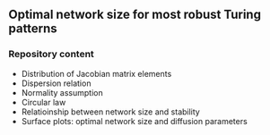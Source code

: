 ## Optimal network size for most robust Turing patterns 

### Repository content
- Distribution of Jacobian matrix elements
- Dispersion relation
- Normality assumption
- Circular law
- Relatioinship between network size and stability
- Surface plots: optimal network size and diffusion parameters

